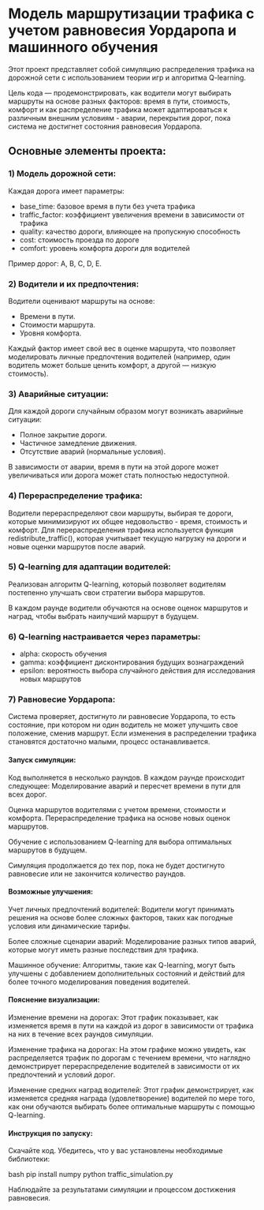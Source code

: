 # Модель маршрутизации трафика с учетом равновесия Уордаропа и машинного обучения

Этот проект представляет собой симуляцию распределения трафика на дорожной сети с использованием теории игр и алгоритма Q-learning. 

Цель кода — продемонстрировать, как водители могут выбирать маршруты на основе разных факторов: время в пути, стоимость, комфорт и как распределение трафика может адаптироваться к различным внешним условиям - аварии, перекрытия дорог, пока система не достигнет состояния равновесия Уордаропа.

## Основные элементы проекта:

### 1) Модель дорожной сети:

Каждая дорога имеет параметры:

- base_time: базовое время в пути без учета трафика
- traffic_factor: коэффициент увеличения времени в зависимости от трафика
- quality: качество дороги, влияющее на пропускную способность
- cost: стоимость проезда по дороге
- comfort: уровень комфорта дороги для водителей

Пример дорог: A, B, C, D, E.

### 2) Водители и их предпочтения:

Водители оценивают маршруты на основе:

- Времени в пути.
- Стоимости маршрута.
- Уровня комфорта.

Каждый фактор имеет свой вес в оценке маршрута, что позволяет моделировать личные предпочтения водителей (например, один водитель может больше ценить комфорт, а другой — низкую стоимость).

### 3) Аварийные ситуации:

Для каждой дороги случайным образом могут возникать аварийные ситуации:

- Полное закрытие дороги.
- Частичное замедление движения.
- Отсутствие аварий (нормальные условия).

В зависимости от аварии, время в пути на этой дороге может увеличиваться или дорога может стать полностью недоступной.

### 4) Перераспределение трафика:

Водители перераспределяют свои маршруты, выбирая те дороги, которые минимизируют их общее недовольство - время, стоимость и комфорт.
Для перераспределения трафика используется функция redistribute_traffic(), которая учитывает текущую нагрузку на дороги и новые оценки маршрутов после аварий.

### 5) Q-learning для адаптации водителей:

Реализован алгоритм Q-learning, который позволяет водителям постепенно улучшать свои стратегии выбора маршрутов.

В каждом раунде водители обучаются на основе оценок маршрутов и наград, чтобы выбрать наилучший маршрут в будущем.

### 6) Q-learning настраивается через параметры:

- alpha: скорость обучения
- gamma: коэффициент дисконтирования будущих вознаграждений
- epsilon: вероятность выбора случайного действия для исследования новых маршрутов

### 7) Равновесие Уордаропа:

Система проверяет, достигнуто ли равновесие Уордаропа, то есть состояние, при котором ни один водитель не может улучшить свое положение, сменив маршрут.
Если изменения в распределении трафика становятся достаточно малыми, процесс останавливается.

#### Запуск симуляции:

Код выполняется в несколько раундов. В каждом раунде происходит следующее:
Моделирование аварий и пересчет времени в пути для всех дорог.

Оценка маршрутов водителями с учетом времени, стоимости и комфорта.
Перераспределение трафика на основе новых оценок маршрутов.

Обучение с использованием Q-learning для выбора оптимальных маршрутов в будущем.

Симуляция продолжается до тех пор, пока не будет достигнуто равновесие или не закончится количество раундов.

#### Возможные улучшения:

Учет личных предпочтений водителей: Водители могут принимать решения на основе более сложных факторов, таких как погодные условия или динамические тарифы.

Более сложные сценарии аварий: Моделирование разных типов аварий, которые могут иметь разные последствия для трафика.

Машинное обучение: Алгоритмы, такие как Q-learning, могут быть улучшены с добавлением дополнительных состояний и действий для более точного моделирования поведения водителей.

#### Пояснение визуализации:

Изменение времени на дорогах: 
Этот график показывает, как изменяется время в пути на каждой из дорог в зависимости от трафика на них в течение всех раундов симуляции.

Изменение трафика на дорогах: 
На этом графике можно увидеть, как распределяется трафик по дорогам с течением времени, что наглядно демонстрирует перераспределение водителей в зависимости от их предпочтений и условий дорог.

Изменение средних наград водителей: 
Этот график демонстрирует, как изменяется средняя награда (удовлетворение) водителей по мере того, как они обучаются выбирать более оптимальные маршруты с помощью Q-learning.

#### Инструкция по запуску:

Скачайте код.
Убедитесь, что у вас установлены необходимые библиотеки:

bash
pip install numpy
python traffic_simulation.py


Наблюдайте за результатами симуляции и процессом достижения равновесия.
